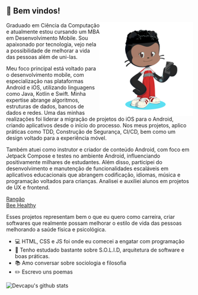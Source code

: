 ## 👋 Bem vindos!

<img src="https://github.com/DevCapu/DevCapu/blob/master/octocat.png" width="50%" align="right"/>
Graduado em Ciência da Computação e atualmente estou cursando um MBA em Desenvolvimento Mobile. Sou apaixonado por tecnologia, vejo nela a possibilidade de melhorar a vida das pessoas além de uni-las. 

Meu foco principal está voltado para o desenvolvimento mobile, com especialização nas plataformas Android e iOS, utilizando linguagens como Java, Kotlin e Swift. Minha expertise abrange algoritmos, estruturas de dados, bancos de dados e redes. Uma das minhas realizações foi liderar a migração de projetos do iOS para o Android, criando aplicativos desde o início do processo. Nos meus projetos, aplico práticas como TDD, Construção de Segurança, CI/CD, bem como um design voltado para a experiência móvel.

Também atuei como instrutor e criador de conteúdo Android, com foco em Jetpack Compose e testes no ambiente Android, influenciando positivamente milhares de estudantes. Além disso, participei do desenvolvimento e manutenção de funcionalidades escaláveis em aplicativos educacionais que abrangem codificação, idiomas, música e programação voltados para crianças. Analisei e auxiliei alunos em projetos de UX e frontend.


 <a href="https://github.com/DevCapu/rangao">Rangão</a><br>
 <a href="https://github.com/DevCapu/BeeHealthy">Bee Healthy</a>

Esses projetos representam bem o que eu quero como carreira, criar softwares que realmente possam melhorar o estilo de vida das pessoas melhorando a saúde física e psicológica.

  <ul>
    <li> 💻 HTML, CSS e JS foi onde eu comecei a engatar com programação </li>
    <li>🌱 Tenho estudado bastante sobre S.O.L.I.D, arquitetura de software e boas práticas.</li>
    <li>📚 Amo conversar sobre sociologia e filosofia</li>
    <li>✏️ Escrevo uns poemas</li>
  </ul>

![Devcapu's github stats](https://github-readme-stats.vercel.app/api?username=devcapu&show_icons=true)
